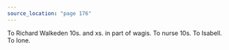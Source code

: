 ```yaml
---
source_location: "page 176"
---
```

To Richard Walkeden 10s. and xs. in part of wagis. To nurse 10s. To Isabell. To
Ione.
